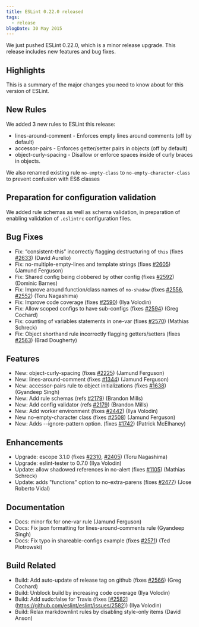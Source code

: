```yaml
---
title: ESLint 0.22.0 released
tags:
  - release
blogDate: 30 May 2015
---
```


We just pushed ESLint 0.22.0, which is a minor release upgrade. This release includes new features and bug fixes.

## Highlights

This is a summary of the major changes you need to know about for this version of ESLint.

## New Rules
We added 3 new rules to ESLint this release:

* lines-around-comment - Enforces empty lines around comments (off by default)
* accessor-pairs - Enforces getter/setter pairs in objects (off by default)
* object-curly-spacing - Disallow or enforce spaces inside of curly braces in objects.

We also renamed existing rule `no-empty-class` to `no-empty-character-class` to prevent confusion with ES6 classes

## Preparation for configuration validation
We added rule schemas as well as schema validation, in preparation of enabling validation of `.eslintrc` configuration files.

## Bug Fixes

* Fix: “consistent-this” incorrectly flagging destructuring of `this` (fixes [#2633](https://github.com/eslint/eslint/issues/2633)) (David Aurelio)
* Fix: no-multiple-empty-lines and template strings (fixes [#2605](https://github.com/eslint/eslint/issues/2605)) (Jamund Ferguson)
* Fix: Shared config being clobbered by other config (fixes [#2592](https://github.com/eslint/eslint/issues/2592)) (Dominic Barnes)
* Fix: Improve around function/class names of `no-shadow` (fixes [#2556](https://github.com/eslint/eslint/issues/2556), [#2552](https://github.com/eslint/eslint/issues/2552)) (Toru Nagashima)
* Fix: Improve code coverage (fixes [#2590](https://github.com/eslint/eslint/issues/2590)) (Ilya Volodin)
* Fix: Allow scoped configs to have sub-configs (fixes [#2594](https://github.com/eslint/eslint/issues/2594)) (Greg Cochard)
* Fix: counting of variables statements in one-var (fixes [#2570](https://github.com/eslint/eslint/issues/2570)) (Mathias Schreck)
* Fix: Object shorthand rule incorrectly flagging getters/setters (fixes [#2563](https://github.com/eslint/eslint/issues/2563)) (Brad Dougherty)

## Features

* New: object-curly-spacing (fixes [#2225](https://github.com/eslint/eslint/issues/2225)) (Jamund Ferguson)
* New: lines-around-comment (fixes [#1344](https://github.com/eslint/eslint/issues/1344)) (Jamund Ferguson)
* New: accessor-pairs rule to object initializations (fixes [#1638](https://github.com/eslint/eslint/issues/1638)) (Gyandeep Singh)
* New: Add rule schemas (refs [#2179](https://github.com/eslint/eslint/issues/2179)) (Brandon Mills)
* New: Add config validator (refs [#2179](https://github.com/eslint/eslint/issues/2179)) (Brandon Mills)
* New: Add worker environment (fixes [#2442](https://github.com/eslint/eslint/issues/2442)) (Ilya Volodin)
* New no-empty-character class (fixes [#2508](https://github.com/eslint/eslint/issues/2508)) (Jamund Ferguson)
* New: Adds --ignore-pattern option. (fixes [#1742](https://github.com/eslint/eslint/issues/1742)) (Patrick McElhaney)

## Enhancements

* Upgrade: escope 3.1.0 (fixes [#2310](https://github.com/eslint/eslint/issues/2310), [#2405](https://github.com/eslint/eslint/issues/2405)) (Toru Nagashima)
* Upgrade: eslint-tester to 0.7.0 (Ilya Volodin)
* Update: allow shadowed references in no-alert (fixes [#1105](https://github.com/eslint/eslint/issues/1105)) (Mathias Schreck)
* Update: adds "functions" option to no-extra-parens (fixes [#2477](https://github.com/eslint/eslint/issues/2477)) (Jose Roberto Vidal)

## Documentation

* Docs: minor fix for one-var rule (Jamund Ferguson)
* Docs: Fix json formatting for lines-around-comments rule (Gyandeep Singh)
* Docs: Fix typo in shareable-configs example (fixes [#2571](https://github.com/eslint/eslint/issues/2571)) (Ted Piotrowski)

## Build Related

* Build: Add auto-update of release tag on github (fixes [#2566](https://github.com/eslint/eslint/issues/2566)) (Greg Cochard)
* Build: Unblock build by increasing code coverage (Ilya Volodin)
* Build: Add sudo:false for Travis (fixes [[#2582](https://github.com/eslint/eslint/issues/2582)](https://github.com/eslint/eslint/issues/2582)) (Ilya Volodin)
* Build: Relax markdownlint rules by disabling style-only items (David Anson)
